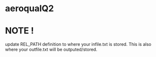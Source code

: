 # aeroqualQ2

# NOTE !
update REL_PATH definition to where your infile.txt is stored.
This is also where your outfile.txt will be outputed/stored. 


